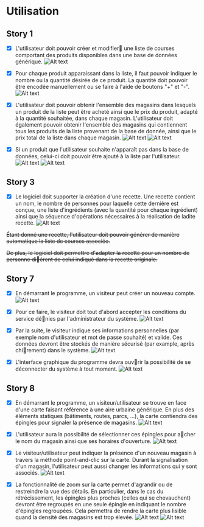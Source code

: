 # Utilisation
## Story 1 
- [x] L'utilisateur doit pouvoir créer et modifier􏰃 une liste de courses comportant des produits disponibles dans une base de données générique. 
![Alt text](Screenshots/1-1.png)

- [x] Pour chaque produit apparaissant dans la liste, il faut pouvoir indiquer le nombre ou la quantité désirée de ce produit. La quantité doit pouvoir être encodée manuellement ou se faire à l'aide de boutons "+" et "-". 
![Alt text](Screenshots/1-2.png)

- [x] L'utilisateur doit pouvoir obtenir l'ensemble des magasins dans lesquels un produit de la liste peut être acheté ainsi que le prix du produit, adapté à la quantité souhaitée, dans chaque magasin. L'utilisateur doit également pouvoir obtenir l'ensemble des magasins qui contiennent tous les produits de la liste provenant de la base de donnée, ainsi que le prix total de la liste dans chaque magasin. 
![Alt text](Screenshots/1-3.png)
![Alt text](Screenshots/1-4.png)

- [x] Si un produit que l'utilisateur souhaite n'apparaît pas dans la base de données, celui-ci doit pouvoir être ajouté à la liste par l'utilisateur.
![Alt text](Screenshots/1-5.png)
![Alt text](Screenshots/1-6.png)

## Story 3
- [x] Le logiciel doit supporter la création d'une recette. Une recette contient un nom, le nombre de personnes pour laquelle cette dernière est conçue, une liste d'ingrédients (avec la quantité pour chaque ingrédient) ainsi que la séquence d'opérations nécessaires à la réalisation de ladite recette. 
![Alt text](Screenshots/3-1.png)

<del> Étant donné une recette, l'utilisateur doit pouvoir générer de manière automatique la liste de courses associée. </del>


<del> De plus, le logiciel doit permettre d'adapter la recette pour un nombre de personne di􏰂érent de celui indiqué dans la recette originale. </del>

## Story 7
- [x] En démarrant le programme, un visiteur peut créer un nouveau compte. 
![Alt text](Screenshots/7-1.png)

- [x] Pour ce faire, le visiteur doit tout d'abord accepter les conditions du service dé􏰃nies par l'administrateur du système.
![Alt text](Screenshots/7-2.png)

- [x] Par la suite, le visiteur indique ses informations personnelles (par exemple nom d'utilisateur et mot de passe souhaité) et valide. Ces données devront être stockés de manière sécurisé (par example, après chi􏰂rement) dans le système.
![Alt text](Screenshots/7-3.png)

- [x] L'interface graphique du programme devra ouv􏰂rir la possibilité de se déconnecter du système à tout moment.
![Alt text](Screenshots/7-4.png)


## Story 8
- [x] En démarrant le programme, un visiteur/utilisateur se trouve en face d'une carte faisant référence à une aire urbaine générique. En plus des éléments statiques (bâtiments, routes, parcs, ...), la carte contiendra des épingles pour signaler la présence de magasins. 
![Alt text](Screenshots/8-1.png)

- [x] L'utilisateur aura la possibilité de sélectionner ces épingles pour a􏰄cher le nom du magasin ainsi que ses horaires d'ouverture. 
![Alt text](Screenshots/8-2.png)

- [x] Le visiteur/utilisateur peut indiquer la présence d'un nouveau magasin à travers la méthode point-and-clic sur la carte. Durant la signalisation d'un magasin, l'utilisateur peut aussi changer les informations qui y sont associés. 
![Alt text](Screenshots/8-3.png)




- [x] La fonctionnalité de zoom sur la carte permet d'agrandir ou de restreindre la vue des détails. En particulier, dans le cas du rétrécissement, les épingles plus proches (celles qui se chevauchent) devront être regroupés en une seule épingle en indiquant le nombre d'épingles regroupées. Cela permettra de rendre la carte plus lisible quand la densité des magasins est trop élevée.
![Alt text](Screenshots/8-4.png)
![Alt text](Screenshots/8-5.png)